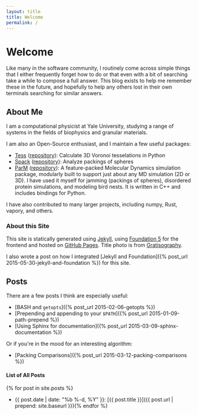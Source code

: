 ```yaml
---
layout: title
title: Welcome
permalink: /
---
```


# Welcome

Like many in the software community, I routinely come across simple things that I either frequently
forget how to do or that even with a bit of searching take a while to compose a full answer. This
blog exists to help me remember these in the future, and hopefully to help any others lost in their
own terminals searching for similar answers.

## About Me


I am a computational physicist at Yale University, studying a range of systems in the fields of biophysics and granular materials.

I am also an Open-Source enthusiast, and I maintain a few useful packages:

 - [Tess](http://tess.readthedocs.org/en/latest/)
   ([repository](https://github.com/wackywendell/tess)): Calculate 3D Voronoi tesselations in Python
 - [Spack](http://spack.readthedocs.org/en/latest/)
   ([repository](https://github.com/wackywendell/spack)): Analyze packings of spheres
 - [ParM](http://parm.lostinmyterminal.com/) ([repository](https://github.com/wackywendell/parm)): A
   feature-packed Molecular Dynamics simulation package, modularly built to support just about any
   MD simulation (2D or 3D). I have used it myself for jamming (packings of spheres), disordered
   protein simulations, and modeling bird nests. It is written in C++ and includes bindings for
   Python.

I have also contributed to many larger projects, including numpy, Rust, vapory, and others.


### About this Site

This site is statically generated using [Jekyll](http://jekyllrb.com/), using [Foundation
5](http://foundation.zurb.com/) for the frontend and hosted on [GitHub
Pages](https://pages.github.com/). Title photo is from [Gratisography](http://gratisography.com).

I also wrote a post on how I integrated
[Jekyll and Foundation]({% post_url 2015-05-30-jekyll-and-foundation %}) for this site.

## Posts

There are a few posts I think are especially useful:

  * [BASH and `getopts`]({% post_url 2015-02-06-getopts %})
  * [Prepending and appending to your `$PATH`]({% post_url 2015-01-09-path-prepend %})
  * [Using Sphinx for documentation]({% post_url 2015-03-09-sphinx-documentation %})

Or if you're in the mood for an interesting algorithm:

  * [Packing Comparisons]({% post_url 2015-03-12-packing-comparisons %})

#### List of All Posts

  {% for post in site.posts %}
  * {{ post.date | date: "%b %-d, %Y" }}: [{{ post.title }}]({{ post.url | prepend: site.baseurl }}){% endfor %}
